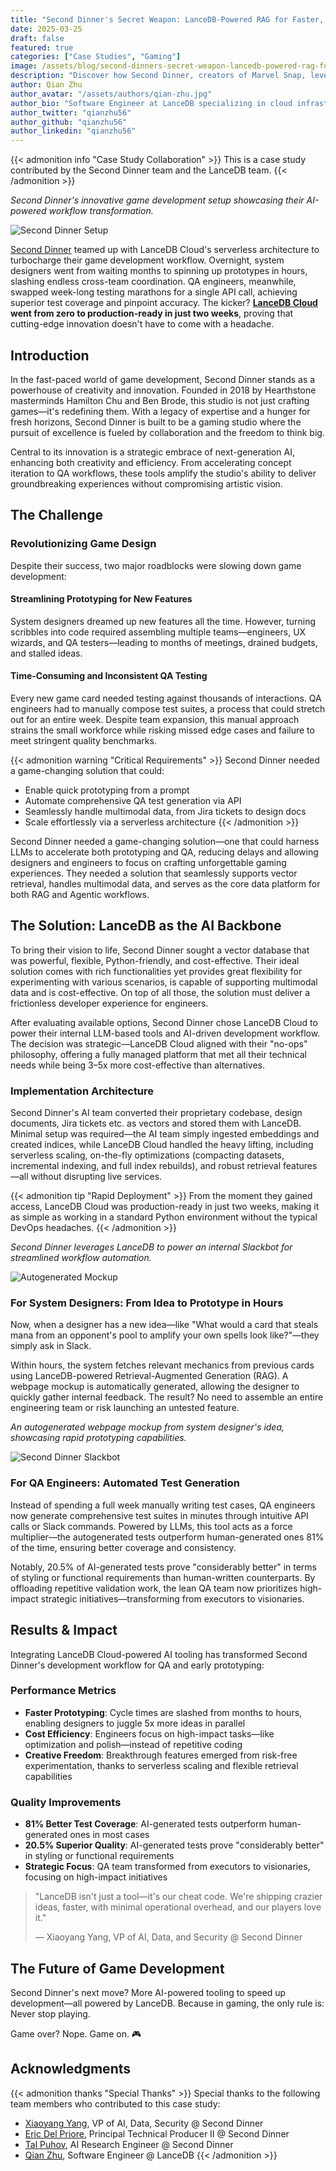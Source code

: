 ```yaml
---
title: "Second Dinner's Secret Weapon: LanceDB-Powered RAG for Faster, Smarter Game Development"
date: 2025-03-25
draft: false
featured: true
categories: ["Case Studies", "Gaming"]
image: /assets/blog/second-dinners-secret-weapon-lancedb-powered-rag-for-faster-smarter-game-development/second-dinners-secret-weapon-lancedb-powered-rag-for-faster-smarter-game-development.png
description: "Discover how Second Dinner, creators of Marvel Snap, leveraged LanceDB Cloud to transform game development workflows, reducing prototyping time from months to hours and automating QA test generation with 81% better results."
author: Qian Zhu
author_avatar: "/assets/authors/qian-zhu.jpg"
author_bio: "Software Engineer at LanceDB specializing in cloud infrastructure, game development workflows, and AI-powered development tools."
author_twitter: "qianzhu56"
author_github: "qianzhu56"
author_linkedin: "qianzhu56"
---
```


{{< admonition info "Case Study Collaboration" >}}
This is a case study contributed by the Second Dinner team and the LanceDB team.
{{< /admonition >}}

*Second Dinner's innovative game development setup showcasing their AI-powered workflow transformation.*

![Second Dinner Setup](/assets/blog/second-dinners-secret-weapon-lancedb-powered-rag-for-faster-smarter-game-development/Screenshot-2025-03-20-at-10.21.46-PM.png)

[Second Dinner](https://seconddinner.com/) teamed up with LanceDB Cloud's serverless architecture to turbocharge their game development workflow. Overnight, system designers went from waiting months to spinning up prototypes in hours, slashing endless cross-team coordination. QA engineers, meanwhile, swapped week-long testing marathons for a single API call, achieving superior test coverage and pinpoint accuracy. The kicker? [**LanceDB Cloud**](https://cloud.lancedb.com/) **went from zero to production-ready in just two weeks**, proving that cutting-edge innovation doesn't have to come with a headache.

## Introduction

In the fast-paced world of game development, Second Dinner stands as a powerhouse of creativity and innovation. Founded in 2018 by Hearthstone masterminds Hamilton Chu and Ben Brode, this studio is not just crafting games—it's redefining them. With a legacy of expertise and a hunger for fresh horizons, Second Dinner is built to be a gaming studio where the pursuit of excellence is fueled by collaboration and the freedom to think big.

Central to its innovation is a strategic embrace of next-generation AI, enhancing both creativity and efficiency. From accelerating concept iteration to QA workflows, these tools amplify the studio's ability to deliver groundbreaking experiences without compromising artistic vision.

## The Challenge

### Revolutionizing Game Design

Despite their success, two major roadblocks were slowing down game development:

#### Streamlining Prototyping for New Features

System designers dreamed up new features all the time. However, turning scribbles into code required assembling multiple teams—engineers, UX wizards, and QA testers—leading to months of meetings, drained budgets, and stalled ideas.

#### Time-Consuming and Inconsistent QA Testing

Every new game card needed testing against thousands of interactions. QA engineers had to manually compose test suites, a process that could stretch out for an entire week. Despite team expansion, this manual approach strains the small workforce while risking missed edge cases and failure to meet stringent quality benchmarks.

{{< admonition warning "Critical Requirements" >}}
Second Dinner needed a game-changing solution that could:
- Enable quick prototyping from a prompt
- Automate comprehensive QA test generation via API
- Seamlessly handle multimodal data, from Jira tickets to design docs
- Scale effortlessly via a serverless architecture
{{< /admonition >}}

Second Dinner needed a game-changing solution—one that could harness LLMs to accelerate both prototyping and QA, reducing delays and allowing designers and engineers to focus on crafting unforgettable gaming experiences. They needed a solution that seamlessly supports vector retrieval, handles multimodal data, and serves as the core data platform for both RAG and Agentic workflows.

## The Solution: LanceDB as the AI Backbone

To bring their vision to life, Second Dinner sought a vector database that was powerful, flexible, Python-friendly, and cost-effective. Their ideal solution comes with rich functionalities yet provides great flexibility for experimenting with various scenarios, is capable of supporting multimodal data and is cost-effective. On top of all those, the solution must deliver a frictionless developer experience for engineers.

After evaluating available options, Second Dinner chose LanceDB Cloud to power their internal LLM-based tools and AI-driven development workflow. The decision was strategic—LanceDB Cloud aligned with their "no-ops" philosophy, offering a fully managed platform that met all their technical needs while being 3–5x more cost-effective than alternatives.

### Implementation Architecture

Second Dinner's AI team converted their proprietary codebase, design documents, Jira tickets etc. as vectors and stored them with LanceDB. Minimal setup was required—the AI team simply ingested embeddings and created indices, while LanceDB Cloud handled the heavy lifting, including serverless scaling, on-the-fly optimizations (compacting datasets, incremental indexing, and full index rebuilds), and robust retrieval features—all without disrupting live services.

{{< admonition tip "Rapid Deployment" >}}
From the moment they gained access, LanceDB Cloud was production-ready in just two weeks, making it as simple as working in a standard Python environment without the typical DevOps headaches.
{{< /admonition >}}

*Second Dinner leverages LanceDB to power an internal Slackbot for streamlined workflow automation.*

![Autogenerated Mockup](/assets/blog/second-dinners-secret-weapon-lancedb-powered-rag-for-faster-smarter-game-development/unnamed.png)

### For System Designers: From Idea to Prototype in Hours

Now, when a designer has a new idea—like "What would a card that steals mana from an opponent's pool to amplify your own spells look like?"—they simply ask in Slack.

Within hours, the system fetches relevant mechanics from previous cards using LanceDB-powered Retrieval-Augmented Generation (RAG). A webpage mockup is automatically generated, allowing the designer to quickly gather internal feedback. The result? No need to assemble an entire engineering team or risk launching an untested feature.

*An autogenerated webpage mockup from system designer's idea, showcasing rapid prototyping capabilities.*

![Second Dinner Slackbot](/assets/blog/second-dinners-secret-weapon-lancedb-powered-rag-for-faster-smarter-game-development/unnamed-1.png)

### For QA Engineers: Automated Test Generation

Instead of spending a full week manually writing test cases, QA engineers now generate comprehensive test suites in minutes through intuitive API calls or Slack commands. Powered by LLMs, this tool acts as a force multiplier—the autogenerated tests outperform human-generated ones 81% of the time, ensuring better coverage and consistency.

Notably, 20.5% of AI-generated tests prove "considerably better" in terms of styling or functional requirements than human-written counterparts. By offloading repetitive validation work, the lean QA team now prioritizes high-impact strategic initiatives—transforming from executors to visionaries.

## Results & Impact

Integrating LanceDB Cloud-powered AI tooling has transformed Second Dinner's development workflow for QA and early prototyping:

### Performance Metrics

- **Faster Prototyping**: Cycle times are slashed from months to hours, enabling designers to juggle 5x more ideas in parallel
- **Cost Efficiency**: Engineers focus on high-impact tasks—like optimization and polish—instead of repetitive coding
- **Creative Freedom**: Breakthrough features emerged from risk-free experimentation, thanks to serverless scaling and flexible retrieval capabilities

### Quality Improvements

- **81% Better Test Coverage**: AI-generated tests outperform human-generated ones in most cases
- **20.5% Superior Quality**: AI-generated tests prove "considerably better" in styling or functional requirements
- **Strategic Focus**: QA team transformed from executors to visionaries, focusing on high-impact initiatives

> "LanceDB isn't just a tool—it's our cheat code. We're shipping crazier ideas, faster, with minimal operational overhead, and our players love it."
> 
> — Xiaoyang Yang, VP of AI, Data, and Security @ Second Dinner

## The Future of Game Development

Second Dinner's next move? More AI-powered tooling to speed up development—all powered by LanceDB. Because in gaming, the only rule is: Never stop playing.

Game over? Nope. Game on. 🎮

## Acknowledgments

{{< admonition thanks "Special Thanks" >}}
Special thanks to the following team members who contributed to this case study:
- [Xiaoyang Yang](https://www.linkedin.com/in/xyyang/), VP of AI, Data, Security @ Second Dinner
- [Eric Del Priore](https://www.linkedin.com/in/ericdelpriore/), Principal Technical Producer II @ Second Dinner
- [Tal Puhov](https://www.linkedin.com/in/tal-puhov/), AI Research Engineer @ Second Dinner
- [Qian Zhu](https://www.linkedin.com/in/qianzhu56/), Software Engineer @ LanceDB
{{< /admonition >}}
